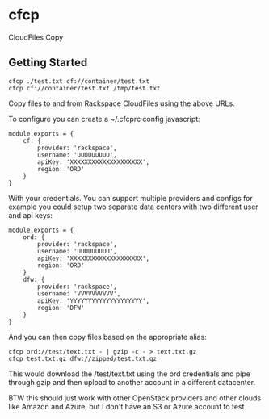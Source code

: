 cfcp
=========

CloudFiles Copy

Getting Started
---------------

	cfcp ./test.txt cf://container/test.txt
	cfcp cf://container/test.txt /tmp/test.txt

Copy files to and from Rackspace CloudFiles using the above URLs.

To configure you can create a ~/.cfcprc config javascript:

	module.exports = {
		cf: {
			provider: 'rackspace',
			username: 'UUUUUUUUU',
			apiKey: 'XXXXXXXXXXXXXXXXXXXX',
			region: 'ORD'
		}
	}

With your credentials.  You can support multiple providers and configs
for example you could setup two separate data centers with two different
user and api keys:

	module.exports = {
		ord: {
			provider: 'rackspace',
			username: 'UUUUUUUUU',
			apiKey: 'XXXXXXXXXXXXXXXXXXXX',
			region: 'ORD'
		}
		dfw: {
			provider: 'rackspace',
			username: 'VVVVVVVVVV',
			apiKey: 'YYYYYYYYYYYYYYYYYYYY',
			region: 'DFW'
		}
	}

And you can then copy files based on the appropriate alias:

	cfcp ord://test/text.txt - | gzip -c - > text.txt.gz
	cfcp test.txt.gz dfw://zipped/test.txt.gz

This would download the /test/text.txt using the ord credentials and
pipe through gzip and then upload to another account in a different
datacenter.

BTW this should just work with other OpenStack providers 
and other clouds like Amazon and Azure, but I don't have 
an S3 or Azure account to test

